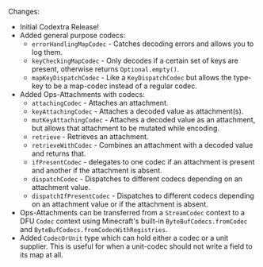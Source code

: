 Changes:

* Initial Codextra Release!
* Added general purpose codecs:
    * `errorHandlingMapCodec` - Catches decoding errors and allows you to log them.
    * `keyCheckingMapCodec` - Only decodes if a certain set of keys are present, otherwise returns `Optional.empty()`.
    * `mapKeyDispatchCodec` - Like a `KeyDispatchCodec` but allows the type-key to be a map-codec instead of a regular
      codec.
* Added Ops-Attachments with codecs:
    * `attachingCodec` - Attaches an attachment.
    * `keyAttachingCodec` - Attaches a decoded value as attachment(s).
    * `mutKeyAttachingCodec` - Attaches a decoded value as an attachment, but allows that attachment to be mutated while
      encoding.
    * `retrieve` - Retrieves an attachment.
    * `retrieveWithCodec` - Combines an attachment with a decoded value and returns that.
    * `ifPresentCodec` - delegates to one codec if an attachment is present and another if the attachment is absent.
    * `dispatchCodec` - Dispatches to different codecs depending on an attachment value.
    * `dispatchIfPresentCodec` - Dispatches to different codecs depending on an attachment value or if the attachment is
      absent.
* Ops-Attachments can be transferred from a `StreamCodec` context to a DFU `Codec` context using Minecraft's
  built-in `ByteBufCodecs.fromCodec` and `ByteBufCodecs.fromCodecWithRegistries`.
* Added `CodecOrUnit` type which can hold either a codec or a unit supplier. This is useful for when a unit-codec should
  not write a field to its map at all.
